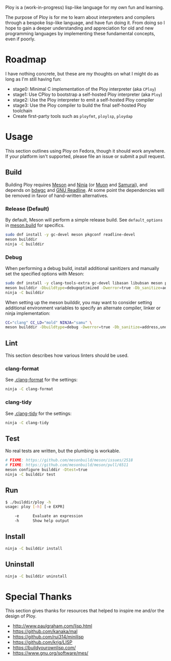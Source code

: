 Ploy is a (work-in-progress) lisp-like language for my own fun and learning.

The purpose of Ploy is for me to learn about interpreters and compilers through
a bespoke lisp-like language, and have fun doing it. From doing so I hope to
gain a deeper understanding and appreciation for old and new programming
languages by implementing these fundamental concepts, even if poorly.

# Roadmap

I have nothing concrete, but these are my thoughts on what I might do as long
as I'm still having fun:

- stage0: Minimal C implementation of the Ploy interpreter (aka `CPloy`)
- stage1: Use CPloy to bootstrap a self-hosted Ploy interpreter (aka `Ploy`)
- stage2: Use the Ploy interpreter to emit a self-hosted Ploy compiler
- stage3: Use the Ploy compiler to build the final self-hosted Ploy toolchain
- Create first-party tools such as `ployfmt`, `ploylsp`, `ploydap`

# Usage

This section outlines using Ploy on Fedora, though it should work anywhere. If
your platform isn't supported, please file an issue or submit a pull request.

## Build

Building Ploy requires [Meson] and [Ninja] (or [Muon] and [Samurai]), and
depends on [bdwgc] and [GNU Readline][readline]. At some point the dependencies
will be removed in favor of hand-written alternatives.

[bdwgc]: https://github.com/ivmai/bdwgc
[c17]: domain.tld
[clang]: https://releases.llvm.org/7.0.0/tools/clang/docs/UsersManual.html#differences-between-various-standard-modes
[gcc]: https://gcc.gnu.org/onlinedocs/gcc-8.1.0/gcc/Standards.html#C-Language
[meson]: https://mesonbuild.com/
[muon]: https://muon.build/
[msvc]: https://devblogs.microsoft.com/cppblog/c11-and-c17-standard-support-arriving-in-msvc/
[ninja]: https://ninja-build.org/
[readline]: https://git.savannah.gnu.org/cgit/readline.git
[samurai]: https://github.com/michaelforney/samurai

### Release (Default)

By default, Meson will perform a simple release build. See `default_options` in
[meson.build](./meson.build) for specifics.

```sh
sudo dnf install -y gc-devel meson pkgconf readline-devel
meson builddir
ninja -C builddir
```

### Debug

When performing a debug build, install additional sanitizers and manually set
the specified options with Meson:

```sh
sudo dnf install -y clang-tools-extra gc-devel libasan libubsan meson pkgconf readline-devel
meson builddir -Dbuildtype=debugoptimized -Dwerror=true -Db_sanitize=address,undefined
ninja -C builddir
```

When setting up the meson builddir, you may want to consider setting additional
environment variables to specify an alternate compiler, linker or ninja
implementation:

```sh
CC="clang" CC_LD="mold" NINJA="samu" \
meson builddir -Dbuildtype=debug -Dwerror=true -Db_sanitize=address,undefined
```

## Lint

This section describes how various linters should be used.

### clang-format

See [.clang-format](./.clang-format) for the settings:

```sh
ninja -C clang-format
```

### clang-tidy

See [.clang-tidy](./.clang-tidy) for the settings:

```sh
ninja -C clang-tidy
```

## Test

No real tests are written, but the plumbing is workable.

```sh
# FIXME: https://github.com/mesonbuild/meson/issues/2518
# FIXME: https://github.com/mesonbuild/meson/pull/6511
meson configure builddir -Dtest=true
ninja -C builddir test
```

## Run

```sh
$ ./builddir/ploy -h
usage: ploy [-h] [-e EXPR]

    -e      Evaluate an expression
    -h      Show help output
```

## Install

```sh
ninja -C builddir install
```

## Uninstall

```sh
ninja -C builddir uninstall
```

# Special Thanks

This section gives thanks for resources that helped to inspire me and/or the
design of Ploy.

- http://www.paulgraham.com/lisp.html
- https://github.com/kanaka/mal
- https://github.com/rui314/minilisp
- https://github.com/krig/LISP
- https://buildyourownlisp.com/
- https://www.gnu.org/software/mes/
